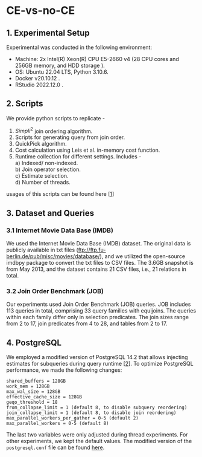# CE-vs-no-CE

## 1. Experimental Setup

Experimental was conducted in the following environment:

- Machine: 2x Intel(R) Xeon(R) CPU E5-2660 v4 (28 CPU cores and 256GB memory, and HDD storage ). 
- OS: Ubuntu 22.04 LTS, Python 3.10.6.
- Docker v20.10.12 .
- RStudio 2022.12.0 .

## 2. Scripts
We provide python scripts to replicate - 
1. $Simpli^2$ join ordering algorithm.
2. Scripts for generating query from join order.
3. QuickPick algorithm.
4. Cost calculation using Leis et al. in-memory cost function.
5. Runtime collection for different settings. Includes - \
    a) Indexed/ non-indexed.\
    b) Join operator selection.\
    c) Estimate selection.\
    d) Number of threads.
    
usages of this scripts can be found here [[1](https://github.com/Asoke26/CE-vs-no-CE/blob/main/scripts/README.md)]

## 3. Dataset and Queries
### 3.1 Internet Movie Data Base (IMDB)
We used the Internet Movie Data Base (IMDB) dataset. The original data is publicly available in txt files (ftp://ftp.fu-berlin.de/pub/misc/movies/database/), and we utilized the open-source imdbpy package to convert the txt files to CSV files. The 3.6GB snapshot is from May 2013, and the dataset contains 21 CSV files, i.e., 21 relations in total.


### 3.2  Join Order Benchmark (JOB)
Our experiments used Join Order Benchmark (JOB) queries. JOB includes 113 queries in total, comprising 33 query families with equijoins. The queries within each family differ only in selection predicates. The join sizes range from 2 to 17, join predicates from 4 to 28, and tables from 2 to 17.

## 4. PostgreSQL
We employed a modified version of PostgreSQL 14.2 that allows injecting estimates for subqueries during query runtime [[2](https://github.com/waltercai/pqo-opensource)]. To optimize PostgreSQL performance, we made the following changes:

```
shared_buffers = 128GB
work_mem = 128GB
max_wal_size = 128GB
effective_cache_size = 128GB
geqo_threshold = 18
from_collapse_limit = 1 (default 8, to disable subquery reordering)
join_collapse_limit = 1	(default 8, to disable join reordering)
max_parallel_workers_per_gather = 0-5 (default 2)
max_parallel_workers = 0-5 (default 8)
```
The last two variables were only adjusted during thread experiments. For other experiments, we kept the default values. The modified version of the `postgresql.conf` file can be found [here](https://github.com/Asoke26/CE-vs-no-CE/blob/main/scripts/postgresql.conf).
